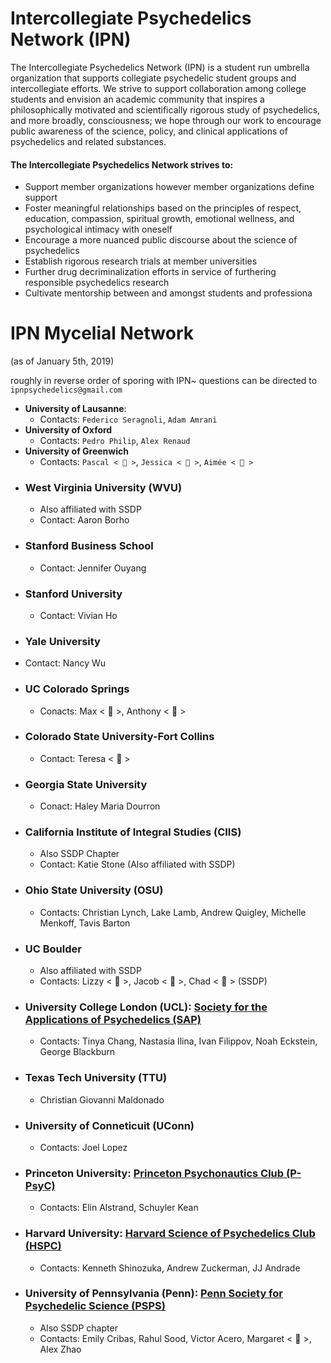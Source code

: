# Intercollegiate Psychedelics Network (IPN)

The Intercollegiate Psychedelics Network (IPN) is a student run umbrella organization that supports collegiate psychedelic student groups and intercollegiate efforts. We strive to support collaboration among college students and envision an academic community that inspires a philosophically motivated and scientifically rigorous study of psychedelics, and more broadly, consciousness; we hope through our work to encourage public awareness of the science, policy, and clinical applications of psychedelics and related substances.

#### The Intercollegiate Psychedelics Network strives to:
- Support member organizations however member organizations define support
- Foster meaningful relationships based on the principles of respect, education, compassion, spiritual growth, emotional wellness, and psychological intimacy with oneself
- Encourage a more nuanced public discourse about the science of psychedelics
- Establish rigorous research trials at member universities
- Further drug decriminalization efforts in service of furthering responsible psychedelics research
- Cultivate mentorship between and amongst students and professiona

# IPN Mycelial Network
(as of January 5th, 2019)

roughly in reverse order of sporing with IPN~ questions can be directed to `ipnpsychedelics@gmail.com`

- **University of Lausanne**:
  - Contacts: `Federico Seragnoli`, `Adam Amrani`
- **University of Oxford**
  - Contacts: `Pedro Philip`, `Alex Renaud`
- **University of Greenwich**
  - Contacts: `Pascal < 🍄 >`, `Jessica < 🍄 >`, `Aimée < 🍄 >`
- ### **West Virginia University (WVU)**
  - Also affiliated with SSDP
  - Contact: Aaron Borho
- ### **Stanford Business School**
  - Contact: Jennifer Ouyang
- ### **Stanford University**
  - Contact: Vivian Ho
- ### **Yale University**
 - Contact: Nancy Wu
- ### **UC Colorado Springs**
  - Conacts: Max < 🍄 >, Anthony < 🍄 >
- ### **Colorado State University-Fort Collins**
  - Contact: Teresa < 🍄 >
- ### **Georgia State University**
  - Conact: Haley Maria Dourron
- ### **California Institute of Integral Studies (CIIS)**
  - Also SSDP Chapter
  - Contact: Katie Stone (Also affiliated with SSDP)
- ### **Ohio State University (OSU)**
  - Contacts: Christian Lynch, Lake Lamb, Andrew Quigley, Michelle Menkoff, Tavis Barton
- ### **UC Boulder**
  - Also affiliated with SSDP
  - Contacts: Lizzy < 🍄 >, Jacob < 🍄 >, Chad < 🍄 > (SSDP)
- ### **University College London (UCL)**: [Society for the Applications of Psychedelics (SAP)](http://studentsunionucl.org/clubs-societies/application-of-psychedelics)
  - Contacts: Tinya Chang, Nastasia Ilina, Ivan Filippov, Noah Eckstein, George Blackburn
- ### **Texas Tech University (TTU)**
  - Christian Giovanni Maldonado
- ### **University of Conneticuit (UConn)**
  - Contacts: Joel Lopez
- ### **Princeton University**: [Princeton Psychonautics Club (P-PsyC)](https://www.facebook.com/PrincetonPsychonautics/)
  - Contacts: Elin Alstrand, Schuyler Kean
- ### **Harvard University**: [Harvard Science of Psychedelics Club (HSPC)](https://bit.ly/harvard-psychedelics)
  - Contacts: Kenneth Shinozuka, Andrew Zuckerman, JJ Andrade
- ### **University of Pennsylvania (Penn)**: [Penn Society for Psychedelic Science (PSPS)](https://pennpsychedelics.org)
  - Also SSDP chapter
  - Contacts: Emily Cribas, Rahul Sood, Victor Acero, Margaret < 🍄 >, Alex Zhao

























